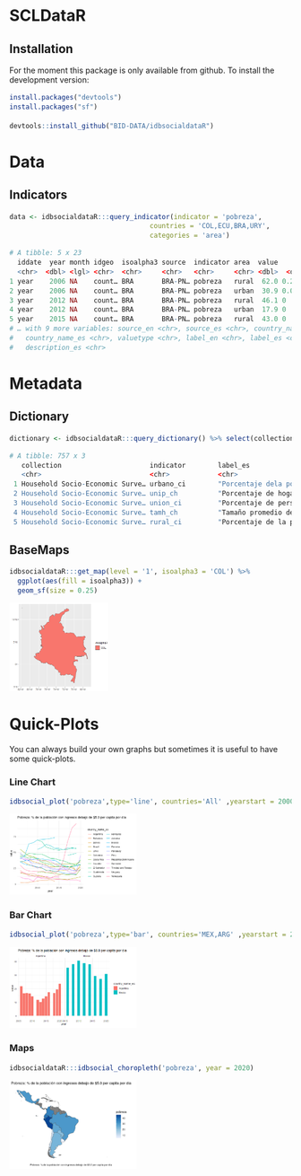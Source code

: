 
# SCLDataR



## Installation
For the moment this package is only available from github.
To install the development version:

``` r
install.packages("devtools")
install.packages("sf")

devtools::install_github("BID-DATA/idbsocialdataR") 

```

# Data

## Indicators
``` r
data <- idbsocialdataR:::query_indicator(indicator = 'pobreza',
                                   countries = 'COL,ECU,BRA,URY',
                                   categories = 'area')
```
``` r
# A tibble: 5 x 23
  iddate  year month idgeo  isoalpha3 source  indicator area  value     se    cv sample theme_es theme_en
  <chr>  <dbl> <lgl> <chr>  <chr>     <chr>   <chr>     <chr> <dbl>  <dbl> <dbl>  <dbl> <chr>    <chr>   
1 year    2006 NA    count… BRA       BRA-PN… pobreza   rural  62.0 0.206  0.333  64606 ingreso  income  
2 year    2006 NA    count… BRA       BRA-PN… pobreza   urban  30.9 0.0875 0.283 332088 ingreso  income  
3 year    2012 NA    count… BRA       BRA-PN… pobreza   rural  46.1 0      0      51214 ingreso  income  
4 year    2012 NA    count… BRA       BRA-PN… pobreza   urban  17.9 0      0     297772 ingreso  income  
5 year    2015 NA    count… BRA       BRA-PN… pobreza   rural  43.0 0      0      51544 ingreso  income  
# … with 9 more variables: source_en <chr>, source_es <chr>, country_name_en <chr>,
#   country_name_es <chr>, valuetype <chr>, label_en <chr>, label_es <chr>, description_en <chr>,
#   description_es <chr>
```


# Metadata

## Dictionary

```r
dictionary <- idbsocialdataR:::query_dictionary() %>% select(collection, indicator, label_es)

```

```r
# A tibble: 757 x 3
   collection                      indicator        label_es                                             
   <chr>                           <chr>            <chr>                                                
 1 Household Socio-Economic Surve… urbano_ci        "Porcentaje dela población que reside en zonas urban…
 2 Household Socio-Economic Surve… unip_ch          "Porcentaje de hogares unipersonales "               
 3 Household Socio-Economic Surve… union_ci         "Porcentaje de personas en unión formal o informal"  
 4 Household Socio-Economic Surve… tamh_ch          "Tamaño promedio del hogar"                          
 5 Household Socio-Economic Surve… rural_ci         "Porcentaje de la población que reside en zonas rura…
```


## BaseMaps

```r
idbsocialdataR:::get_map(level = '1', isoalpha3 = 'COL') %>% 
  ggplot(aes(fill = isoalpha3)) +
  geom_sf(size = 0.25)
```

<img src="inst/img/query_map.png" width=35% >



# Quick-Plots

You can always build your own graphs but sometimes it is useful to have some quick-plots.


### Line Chart

``` r
idbsocial_plot('pobreza',type='line', countries='All' ,yearstart = 2000, yearend = 2020, categories='All')

```

<img src="inst/img/plot_line.png" width=45% >



### Bar Chart

``` r
idbsocial_plot('pobreza',type='bar', countries='MEX,ARG' ,yearstart = 2000, yearend = 2020, categories='sex')

```

<img src="inst/img/plot_bar.png" width=45% >


### Maps

``` r
idbsocialdataR:::idbsocial_choropleth('pobreza', year = 2020)

```

<img src="inst/img/plot_map.png" width=45% >

